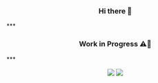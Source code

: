 <h3 align="center"> Hi there 👋 </h3>
***
<h3 align="center"> Work in Progress ⚠️👷 </h3>
***
<p align = "center">
  <img src = "https://github-readme-stats.vercel.app/api?username=lozanasc&show_icons=true&theme=dark&line_height=27">
  <img src = "https://github-readme-stats.vercel.app/api/top-langs/?username=lozanasc&hide=css,java,html&theme=dark">
</p>
